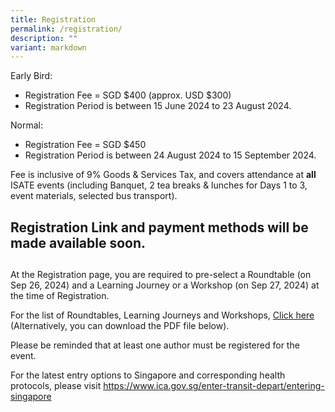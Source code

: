 ```yaml
---
title: Registration
permalink: /registration/
description: ""
variant: markdown
---
```

Early Bird:
- Registration Fee = SGD $400 (approx. USD $300)
- Registration Period is between 15 June 2024 to 23 August 2024.

Normal: 
- Registration Fee = SGD $450 
- Registration Period is between 24 August 2024 to 15 September 2024.

Fee is inclusive of 9% Goods &amp; Services Tax, and covers attendance at **all** ISATE events (including Banquet, 2 tea breaks &amp; lunches for Days 1 to 3, event materials, selected bus transport). 

## Registration Link and payment methods will be made available soon.
## 

At the Registration page, you are required to pre-select a Roundtable (on Sep 26, 2024) and a Learning Journey or a Workshop (on Sep 27, 2024) at the time of Registration.

For the list of Roundtables, Learning Journeys and Workshops, <a target="_blank" href="/roundtables-learning-journeys-and-workshops/">Click here</a> (Alternatively, you can download the PDF file below).

Please be reminded that at least one author must be registered for the event.

For the latest entry options to Singapore and corresponding health protocols, please visit <a target="_blank" href="https://www.ica.gov.sg/enter-transit-depart/entering-singapore">https://www.ica.gov.sg/enter-transit-depart/entering-singapore</a>
